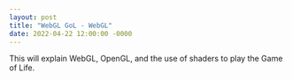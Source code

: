 ```yaml
---
layout: post
title: "WebGL GoL - WebGL"
date: 2022-04-22 12:00:00 -0000
---
```


This will explain WebGL, OpenGL, and the use of shaders to play the Game of Life.
